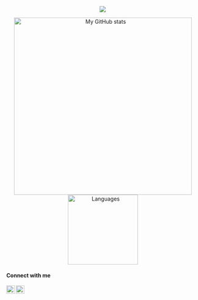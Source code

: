<a href="https://github.com/FationSH">
    <p align="center">
        <img src="https://github-profile-trophy.vercel.app/?username=FationSH&column=7&theme=onedark"/>
    </p>
</a>

<a align="center" href="https://github.com/FationSH">
  <p align="center">
    <img src="https://github-readme-stats.vercel.app/api?username=FationSH&show_icons=true&count_private=true&theme=tokyonight" alt="My GitHub stats" width="465"/>
    <img src="https://github-readme-stats.vercel.app/api/top-langs/?username=FationSH&layout=compact&langs_count=10&theme=tokyonight" alt="Languages" height="183">
  </p>
</a>

#### Connect with me

[<img align="left" alt="fation-shehaj | LinkedIn" width="22px" src="https://cdn.jsdelivr.net/npm/simple-icons@v3/icons/linkedin.svg" />][linkedin]
[<img align="left" alt="@toni.ssh | Instagram" width="22px" src="https://cdn.jsdelivr.net/npm/simple-icons@3.4.0/icons/instagram.svg" />][instagram]

[linkedin]: https://linkedin.com/in/fation-shehaj
[instagram]: https://www.instagram.com/toni.ssh/
